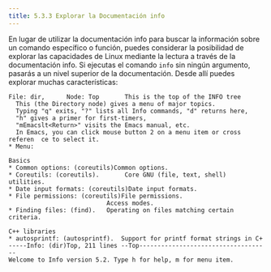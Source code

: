 ```yaml
---
title: 5.3.3 Explorar la Documentación info
---
```


En lugar de utilizar la documentación info para buscar la información sobre un comando específico o función, puedes considerar la posibilidad de explorar las capacidades de Linux mediante la lectura a través de la documentación info. Si ejecutas el comando `info` sin ningún argumento, pasarás a un nivel superior de la documentación. Desde allí puedes explorar muchas características:

```
File: dir,      Node: Top       This is the top of the INFO tree          
  This (the Directory node) gives a menu of major topics.        
  Typing "q" exits, "?" lists all Info commands, "d" returns here,  
  "h" gives a primer for first-timers,                          
  "mEmacslt<Return>" visits the Emacs manual, etc.                         
  In Emacs, you can click mouse button 2 on a menu item or cross referen  ce to select it.                                                           
* Menu:                                                                  

Basics                                                           
* Common options: (coreutils)Common options.                     
* Coreutils: (coreutils).       Core GNU (file, text, shell) utilities.
* Date input formats: (coreutils)Date input formats.             
* File permissions: (coreutils)File permissions.                
                           Access modes.                    
* Finding files: (find).   Operating on files matching certain criteria.   
                                                                 
C++ libraries                                                  
* autosprintf: (autosprintf).  Support for printf format strings in C+
-----Info: (dir)Top, 211 lines --Top------------------------------------
Welcome to Info version 5.2. Type h for help, m for menu item.
```
